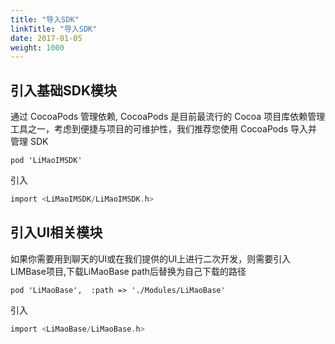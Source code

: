 ```yaml
---
title: "导入SDK"
linkTitle: "导入SDK"
date: 2017-01-05
weight: 1000
---
```


## 引入基础SDK模块

通过 CocoaPods 管理依赖, CocoaPods 是目前最流行的 Cocoa 项目库依赖管理工具之一，考虑到便捷与项目的可维护性，我们推荐您使用 CocoaPods 导入并管理 SDK 

```
pod 'LiMaoIMSDK'
```

引入

```Objective-C
import <LiMaoIMSDK/LiMaoIMSDK.h>
```

## 引入UI相关模块

如果你需要用到聊天的UI或在我们提供的UI上进行二次开发，则需要引入 LIMBase项目,下载LiMaoBase path后替换为自己下载的路径

```
pod 'LiMaoBase',  :path => './Modules/LiMaoBase'  
```

引入

```Objective-C
import <LiMaoBase/LiMaoBase.h>
```